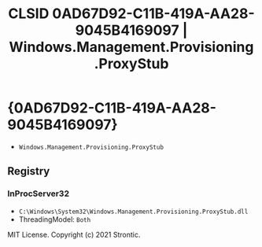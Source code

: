 ﻿---
title: "CLSID 0AD67D92-C11B-419A-AA28-9045B4169097 | Windows.Management.Provisioning.ProxyStub"
excerpt: What is COM-Object CLSID 0AD67D92-C11B-419A-AA28-9045B4169097?
---

# {0AD67D92-C11B-419A-AA28-9045B4169097}

* `Windows.Management.Provisioning.ProxyStub`

## Registry


### InProcServer32

* `C:\Windows\System32\Windows.Management.Provisioning.ProxyStub.dll`
* ThreadingModel: `Both`

MIT License. Copyright (c) 2021 Strontic.


